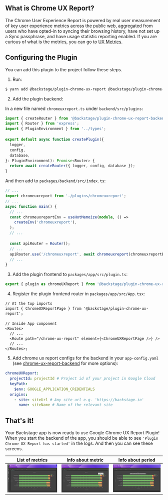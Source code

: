 ## What is Chrome UX Report?

The Chrome User Experience Report is powered by real user measurement of key user experience metrics across the public web, aggregated from users who have opted-in to syncing their browsing history, have not set up a Sync passphrase, and have usage statistic reporting enabled. If you are curious of what is the metrics, you can go to [UX Metrics](https://developers.google.com/web/tools/chrome-user-experience-report).

## Configuring the Plugin

You can add this plugin to the project follow these steps.

1. Run:

```sh
$ yarn add @backstage/plugin-chrome-ux-report @backstage/plugin-chrome-ux-report-backend
```

2. Add the plugin backend:

In a new file named `chromeuxreport.ts` under `backend/src/plugins`:

```ts
import { createRouter } from '@backstage/plugin-chrome-ux-report-backend';
import { Router } from 'express';
import { PluginEnvironment } from '../types';

export default async function createPlugin({
  logger,
  config,
  database,
}: PluginEnvironment): Promise<Router> {
  return await createRouter({ logger, config, database });
}
```

And then add to `packages/backend/src/index.ts`:

```ts
// ...
import chromeuxreport from './plugins/chromeuxreport';
// ...
async function main() {
  // ...
  const chromeuxreportEnv = useHotMemoize(module, () =>
    createEnv('chromeuxreport'),
  );
  // ...

  const apiRouter = Router();
  // ...
  apiRouter.use('/chromeuxreport', await chromeuxreport(chromeuxreportEnv));
  // ...
}
```

3. Add the plugin frontend to `packages/app/src/plugin.ts`:

```ts
export { plugin as chromeUXReport } from '@backstage/plugin-chrome-ux-report';
```

4. Register the plugin frontend router in `packages/app/src/App.tsx`:

```tsx
// At the top imports
import { ChromeUXReportPage } from '@backstage/plugin-chrome-ux-report';

// Inside App component
<Routes>
  // ...
  <Route path="/chrome-ux-report" element={<ChromeUXReportPage />} />
  // ...
</Routes>;
```

5. Add chrome ux report configs for the backend in your `app-config.yaml` (see
   [chrome-ux-report-backend](https://github.com/backstage/backstage/blob/master/plugins/chrome-ux-report-backend/README.md)
   for more options):

```yaml
chromeUXReport:
  projectId: projectId # Project id of your project in Google Cloud
  keyPath:
    $env: GOOGLE_APPLICATION_CREDENTIALS
  origins:
    - site: siteUrl # Any site url e.g. 'https://backstage.io'
      name: siteName # Name of the relevant site
```

## That's it!

Your Backstage app is now ready to use Google Chrome UX Report Plugin! When you start the
backend of the app, you should be able to see
`'Plugin Chrome UX Report has started'`
in the logs. And then you can see these screens.

| List of metrics                                                                | Info about metric                                                                                   | Info about period                                                                                  |
| ------------------------------------------------------------------------------ | --------------------------------------------------------------------------------------------------- | -------------------------------------------------------------------------------------------------- |
| ![Screen shot of the main Lighthouse plugin page](images/chrome-ux-report.png) | ![Screen shot of the resulting audit in the Lighthouse plugin](images/chrome-ux-report-metrics.png) | ![Screen shot of the resulting audit in the Lighthouse plugin](images/chrome-ux-report-period.png) |
